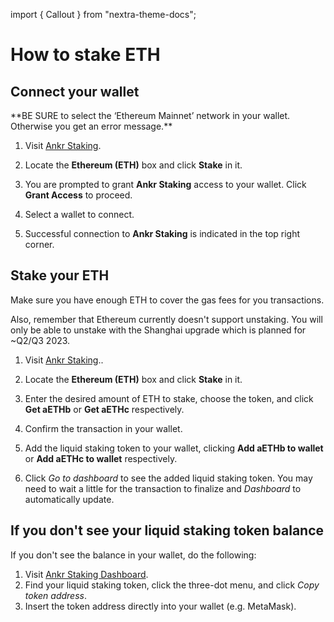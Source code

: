 import { Callout } from "nextra-theme-docs";

# How to stake ETH

## Connect your wallet

<Callout type="warning" emoji="❗">
**BE SURE to select the ‘Ethereum Mainnet’ network in your wallet. Otherwise you get an error message.**
</Callout>

1. Visit [Ankr Staking](https://www.ankr.com/staking/stake/).

2. Locate the **Ethereum (ETH)** box and click **Stake** in it.

3. You are prompted to grant **Ankr Staking** access to your wallet. Click **Grant Access** to proceed.

4. Select a wallet to connect.

5. Successful connection to **Ankr Staking** is indicated in the top right corner.

## Stake your ETH

<Callout>
Make sure you have enough ETH to cover the gas fees for you transactions.

Also, remember that Ethereum currently doesn't support unstaking. You will only be able to unstake with the Shanghai upgrade which is planned for ~Q2/Q3 2023.
</Callout>

1. Visit [Ankr Staking](https://www.ankr.com/staking/stake/).. 

2. Locate the **Ethereum (ETH)** box and click **Stake** in it.

3. Enter the desired amount of ETH to stake, choose the token, and click **Get aETHb** or **Get aETHc** respectively.

4. Confirm the transaction in your wallet.

5. Add the liquid staking token to your wallet, clicking **Add aETHb to wallet** or **Add aETHc to wallet** respectively.

6. Click *Go to dashboard* to see the added liquid staking token. You may need to wait a little for the transaction to finalize and *Dashboard* to automatically update.

## If you don't see your liquid staking token balance

If you don't see the balance in your wallet, do the following:

1. Visit [Ankr Staking Dashboard](https://www.ankr.com/staking/dashboard).
2. Find your liquid staking token, click the three-dot menu, and click *Copy token address*.
3. Insert the token address directly into your wallet (e.g. MetaMask).

